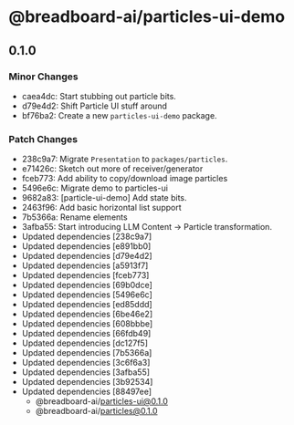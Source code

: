 # @breadboard-ai/particles-ui-demo

## 0.1.0

### Minor Changes

- caea4dc: Start stubbing out particle bits.
- d79e4d2: Shift Particle UI stuff around
- bf76ba2: Create a new `particles-ui-demo` package.

### Patch Changes

- 238c9a7: Migrate `Presentation` to `packages/particles`.
- e71426c: Sketch out more of receiver/generator
- fceb773: Add ability to copy/download image particles
- 5496e6c: Migrate demo to particles-ui
- 9682a83: [particle-ui-demo] Add state bits.
- 2463f96: Add basic horizontal list support
- 7b5366a: Rename elements
- 3afba55: Start introducing LLM Content -> Particle transformation.
- Updated dependencies [238c9a7]
- Updated dependencies [e891bb0]
- Updated dependencies [d79e4d2]
- Updated dependencies [a5913f7]
- Updated dependencies [fceb773]
- Updated dependencies [69b0dce]
- Updated dependencies [5496e6c]
- Updated dependencies [ed85ddd]
- Updated dependencies [6be46e2]
- Updated dependencies [608bbbe]
- Updated dependencies [66fdb49]
- Updated dependencies [dc127f5]
- Updated dependencies [7b5366a]
- Updated dependencies [3c6f6a3]
- Updated dependencies [3afba55]
- Updated dependencies [3b92534]
- Updated dependencies [88497ee]
  - @breadboard-ai/particles-ui@0.1.0
  - @breadboard-ai/particles@0.1.0
